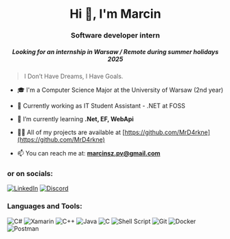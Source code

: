 <h1 align="center">Hi 👋, I'm Marcin</h1>
<h3 align="center">Software developer intern</h3>
<h5 align="center">Looking for an internship in Warsaw / Remote during summer holidays 2025</h3>

> I Don’t Have Dreams, I Have Goals.

- 🎓 I'm a Computer Science Major at the University of Warsaw (2nd year)

- 🔭 Currently working as IT Student Assistant - .NET at FOSS

- 🌱 I’m currently learning **.Net, EF, WebApi**

- 👨‍💻 All of my projects are available at [https://github.com/MrD4rkne](https://github.com/MrD4rkne)

- 📫 You can reach me at: **[marcinsz.pv@gmail.com](mailto:marcinsz.pv@gmail.com)**

<h3 align="left">or on socials:</h3>
<p align="left">

[![LinkedIn](https://img.shields.io/badge/linkedin-%230077B5.svg?style=for-the-badge&logo=linkedin&logoColor=white "marcin-szopa-6a493125a")](https://www.linkedin.com/in/marcin-szopa-6a493125a/)
[![Discord](https://img.shields.io/badge/Discord-%235865F2.svg?style=for-the-badge&logo=discord&logoColor=white "452100703159320597")](https://discordapp.com/users/452100703159320597)

</p>

<h3 align="left">Languages and Tools:</h3>

![C#](https://img.shields.io/badge/c%23-%23239120.svg?style=for-the-badge&logo=csharp&logoColor=white)
![Xamarin](https://img.shields.io/badge/Xamarin-3199DC?style=for-the-badge&logo=xamarin&logoColor=white)
![C++](https://img.shields.io/badge/c++-%2300599C.svg?style=for-the-badge&logo=c%2B%2B&logoColor=white)
![Java](https://img.shields.io/badge/java-%23ED8B00.svg?style=for-the-badge&logo=openjdk&logoColor=white)
![C](https://img.shields.io/badge/c-%2300599C.svg?style=for-the-badge&logo=c&logoColor=white)
![Shell Script](https://img.shields.io/badge/shell_script-%23121011.svg?style=for-the-badge&logo=gnu-bash&logoColor=white)
![Git](https://img.shields.io/badge/git-%23F05033.svg?style=for-the-badge&logo=git&logoColor=white)
![Docker](https://img.shields.io/badge/docker-%230db7ed.svg?style=for-the-badge&logo=docker&logoColor=white)
![Postman](https://img.shields.io/badge/Postman-FF6C37?style=for-the-badge&logo=postman&logoColor=white)

